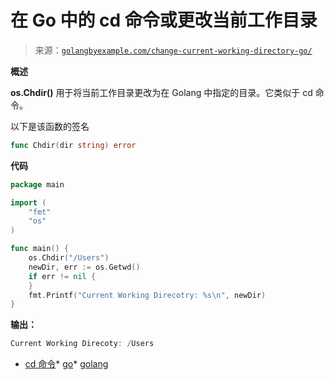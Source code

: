 <!--yml

category: 未分类

date: 2024-10-13 06:17:57

-->

# 在 Go 中的 cd 命令或更改当前工作目录

> 来源：[`golangbyexample.com/change-current-working-directory-go/`](https://golangbyexample.com/change-current-working-directory-go/)

**概述**

**os.Chdir()** 用于将当前工作目录更改为在 Golang 中指定的目录。它类似于 cd 命令。

以下是该函数的签名

```go
func Chdir(dir string) error
```

**代码**

```go
package main

import (
    "fmt"
    "os"
)

func main() {
    os.Chdir("/Users")
    newDir, err := os.Getwd()
    if err != nil {
    }
    fmt.Printf("Current Working Direcotry: %s\n", newDir)
}
```

**输出：**

```go
Current Working Direcoty: /Users
```

+   [cd 命令](https://golangbyexample.com/tag/cd-command/)*   [go](https://golangbyexample.com/tag/go/)*   [golang](https://golangbyexample.com/tag/golang/)
